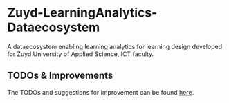 # Zuyd-LearningAnalytics-Dataecosystem
A dataecosystem enabling learning analytics for learning design developed for Zuyd University of Applied Science, ICT faculty.

## TODOs & Improvements
The TODOs and suggestions for improvement can be found [here](https://github.com/eddyvdaker/Zuyd-LA4LD-Dataecosystem/wiki/Improvements-&-TODO).
